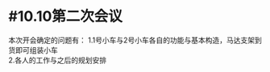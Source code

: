 #10.10第二次会议
==============
  本次开会确定的问题有：
  1.1号小车与2号小车各自的功能与基本构造，马达支架到货即可组装小车<br>
  2.各人的工作与之后的规划安排<br>
